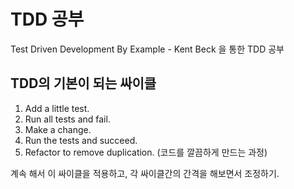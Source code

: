 # TDD 공부

Test Driven Development By Example - Kent Beck 을 통한 TDD 공부

## TDD의 기본이 되는 싸이클

1. Add a little test.
2. Run all tests and fail.
3. Make a change.
4. Run the tests and succeed.
5. Refactor to remove duplication. (코드를 깔끔하게 만드는 과정)

계속 해서 이 싸이클을 적용하고, 각 싸이클간의 간격을 해보면서 조정하기.
